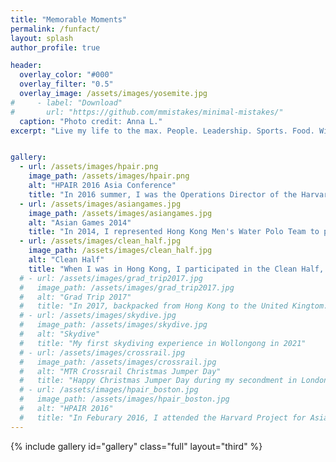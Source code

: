 ```yaml
---
title: "Memorable Moments"
permalink: /funfact/
layout: splash
author_profile: true

header:
  overlay_color: "#000"
  overlay_filter: "0.5"
  overlay_image: /assets/images/yosemite.jpg
#     - label: "Download"
#       url: "https://github.com/mmistakes/minimal-mistakes/"
  caption: "Photo credit: Anna L."
excerpt: "Live my life to the max. People. Leadership. Sports. Food. Wine. A picture paints a thousand words. Hover the photos for more info"


gallery:
  - url: /assets/images/hpair.png
    image_path: /assets/images/hpair.png
    alt: "HPAIR 2016 Asia Conference"
    title: "In 2016 summer, I was the Operations Director of the Harvard Project for Asian and Internation Relation (HPAIR) 2016 Asia Conference. Representing The Chinese University of Hong Kong (CUHK), my teammates and I held the biggest student conference in CUHK campus."
  - url: /assets/images/asiangames.jpg
    image_path: /assets/images/asiangames.jpg
    alt: "Asian Games 2014"
    title: "In 2014, I represented Hong Kong Men's Water Polo Team to participate the Incheon Asian Games 2014. The picture was taken before the opening ceremony. Walking on the stage and seeing 30,000 audience cheering for you is indescribably thrilling."
  - url: /assets/images/clean_half.jpg
    image_path: /assets/images/clean_half.jpg
    alt: "Clean Half"
    title: "When I was in Hong Kong, I participated in the Clean Half, which is a 15km swimming relay from Stanley Beach to Repulase Bay. We aimed to raise the awareness of the public about ocean protection."
  # - url: /assets/images/grad_trip2017.jpg
  #   image_path: /assets/images/grad_trip2017.jpg
  #   alt: "Grad Trip 2017"
  #   title: "In 2017, backpacked from Hong Kong to the United Kingtom. Taking various transportation, my friend and I completed the "Mainland China-Tran-Siberian-Railway-Europe" journey in 45 days."
  # - url: /assets/images/skydive.jpg
  #   image_path: /assets/images/skydive.jpg
  #   alt: "Skydive"
  #   title: "My first skydiving experience in Wollongong in 2021"
  # - url: /assets/images/crossrail.jpg
  #   image_path: /assets/images/crossrail.jpg
  #   alt: "MTR Crossrail Christmas Jumper Day"
  #   title: "Happy Christmas Jumper Day during my secondment in London"
  # - url: /assets/images/hpair_boston.jpg
  #   image_path: /assets/images/hpair_boston.jpg
  #   alt: "HPAIR 2016"
  #   title: "In Feburary 2016, I attended the Harvard Project for Asian and Internation Relation (HPAIR) Conference at Havard University. As a delegate in the Corporate Leadership stream, I had the great opportunity to learn from industry leaders about management and exchange ideas with other delegates around the world."
---
```


{% include gallery id="gallery" class="full" layout="third" %}